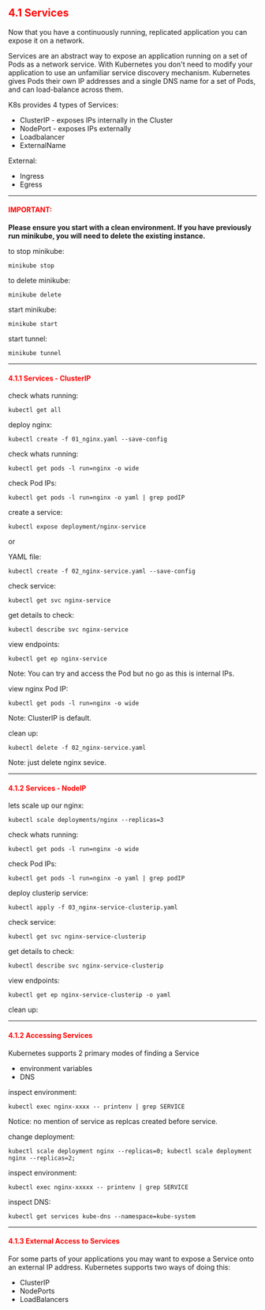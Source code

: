 ## <font color='red'> 4.1 Services </font>
Now that you have a continuously running, replicated application you can expose it on a network.

Services are an abstract way to expose an application running on a set of Pods as a network service.
With Kubernetes you don't need to modify your application to use an unfamiliar service discovery mechanism. Kubernetes gives Pods their own IP addresses and a single DNS name for a set of Pods, and can load-balance across them.

K8s provides 4 types of Services:
* ClusterIP - exposes IPs internally in the Cluster
* NodePort - exposes IPs externally
* Loadbalancer
* ExternalName

External:
* Ingress
* Egress


---

#### <font color='red'>IMPORTANT:</font> 
<strong>Please ensure you start with a clean environment. 
If you have previously run minikube, you will need to delete the existing instance.</strong>

to stop  minikube:
```
minikube stop
```
to delete  minikube:
```
minikube delete
```
start minikube:
```
minikube start
```
start tunnel:
```
minikube tunnel
```

--- 

#### <font color='red'> 4.1.1 Services - ClusterIP </font>

check whats running:
```
kubectl get all
```
deploy nginx:
```
kubectl create -f 01_nginx.yaml --save-config
```
check whats running:
```
kubectl get pods -l run=nginx -o wide
```
check Pod IPs:
```
kubectl get pods -l run=nginx -o yaml | grep podIP
```
create a service:
```
kubectl expose deployment/nginx-service
```
or

YAML file:
```
kubectl create -f 02_nginx-service.yaml --save-config
```
check service:
```
kubectl get svc nginx-service
```
get details to check:
```
kubectl describe svc nginx-service
```
view endpoints:
```
kubectl get ep nginx-service
```
Note: You can try and access the Pod but no go as this is internal IPs. 

view nginx Pod IP:
```
kubectl get pods -l run=nginx -o wide
```
Note: ClusterIP is default.

clean up:
```
kubectl delete -f 02_nginx-service.yaml
```
Note: just delete nginx sevice.

---

#### <font color='red'> 4.1.2 Services - NodeIP </font>


lets scale up our nginx:
```
kubectl scale deployments/nginx --replicas=3
```
check whats running:
```
kubectl get pods -l run=nginx -o wide
```
check Pod IPs:
```
kubectl get pods -l run=nginx -o yaml | grep podIP
```
deploy clusterip service:
```
kubectl apply -f 03_nginx-service-clusterip.yaml
```
check service:
```
kubectl get svc nginx-service-clusterip
```
get details to check:
```
kubectl describe svc nginx-service-clusterip
```
view endpoints:
```
kubectl get ep nginx-service-clusterip -o yaml
```

clean up:



---


#### <font color='red'> 4.1.2 Accessing Services </font>
Kubernetes supports 2 primary modes of finding a Service
* environment variables
* DNS

inspect environment:
```
kubectl exec nginx-xxxx -- printenv | grep SERVICE
```
Notice: no mention of service as replcas created before service.  

change deployment:
```
kubectl scale deployment nginx --replicas=0; kubectl scale deployment nginx --replicas=2;
```
inspect environment:
```
kubectl exec nginx-xxxxx -- printenv | grep SERVICE
```

inspect DNS:
```
kubectl get services kube-dns --namespace=kube-system
```

---

#### <font color='red'> 4.1.3 External Access to Services </font>
For some parts of your applications you may want to expose a Service onto an external IP address.
Kubernetes supports two ways of doing this: 
* ClusterIP
* NodePorts
* LoadBalancers


